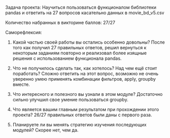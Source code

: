 Задача проекта:
Научиться пользоваться функционалом библиотеки pandas и ответить на 27 вопросов касательно данных в movie_bd_v5.csv


Количество набранных в викторине баллов:
27/27


Саморефлексия:

1. Какой частью своей работы вы остались особенно довольны? 
      После того как получил 27 правильных ответов, решил вернуться к некоторым заданиям повторно и реализовал более изящные решения с использованием функционала pandas.

2. Что не получилось сделать так, как хотелось? Над чем ещё стоит поработать?
      Сложно ответить на этот вопрос, возможно не очень уверенно умею применять комбинации фильтров, apply, groupby вместе. 

3. Что интересного и полезного вы узнали в этом модуле?
      Достаточно сильно улучшил свое умение пользоваться groupby.

4. Что является вашим главным результатом при прохождении этого проекта?
      26/27 правильных ответов были даны с первого раза.

5. Планируете ли вы менять стратегию изучения последующих модулей?
      Скорее нет, чем да.
